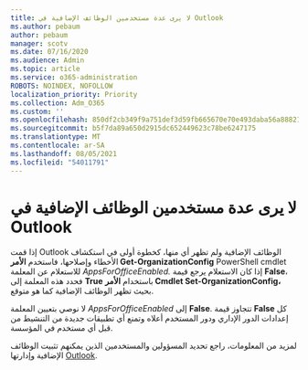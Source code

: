 ```yaml
---
title: لا يرى عدة مستخدمين الوظائف الإضافية في Outlook
ms.author: pebaum
author: pebaum
manager: scotv
ms.date: 07/16/2020
ms.audience: Admin
ms.topic: article
ms.service: o365-administration
ROBOTS: NOINDEX, NOFOLLOW
localization_priority: Priority
ms.collection: Adm_O365
ms.custom: ''
ms.openlocfilehash: 850df2cb349f9a751def3d59fb665670e70e493daba56a88821afcef9c48ffa8
ms.sourcegitcommit: b5f7da89a650d2915dc652449623c78be6247175
ms.translationtype: MT
ms.contentlocale: ar-SA
ms.lasthandoff: 08/05/2021
ms.locfileid: "54011791"
---
```

# <a name="multiple-users-not-seeing-add-ins-in-outlook"></a>لا يرى عدة مستخدمين الوظائف الإضافية في Outlook

إذا قمت Outlook الوظائف الإضافية ولم تظهر أي منها، كخطوة أولى في استكشاف الأخطاء وإصلاحها، فاستخدم **الأمر Get-OrganizationConfig** PowerShell cmdlet للاستعلام عن المعلمة _AppsForOfficeEnabled._ إذا كان الاستعلام يرجع قيمة **False**، فحدد هذه المعلمة إلى **True** باستخدام **الأمر Cmdlet Set-OrganizationConfig،** بحيث تظهر الوظائف الإضافية كما هو متوقع.

لا نوصي بتعيين المعلمة _AppsForOfficeEnabled_ إلى **False**. تتجاوز قيمة **False** كل إعدادات الدور الإداري ودور المستخدم أعلاه وتمنع أي تطبيقات جديدة من التنشيط من قبل أي مستخدم في المؤسسة.

لمزيد من المعلومات، راجع تحديد المسؤولين والمستخدمين الذين يمكنهم تثبيت الوظائف الإضافية وإدارتها [Outlook](https://docs.microsoft.com/exchange/clients-and-mobile-in-exchange-online/add-ins-for-outlook/specify-who-can-install-and-manage-add-ins#user-roles).